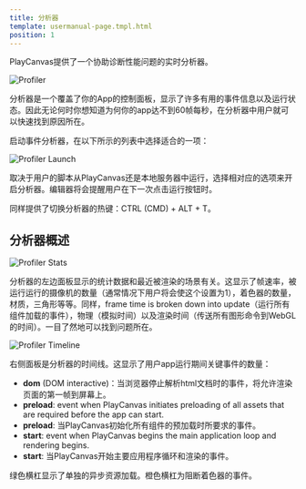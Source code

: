 ```yaml
---
title: 分析器
template: usermanual-page.tmpl.html
position: 1
---
```


PlayCanvas提供了一个协助诊断性能问题的实时分析器。

![Profiler][1]

分析器是一个覆盖了你的App的控制面板，显示了许多有用的事件信息以及运行状态。因此无论何时你想知道为何你的app达不到60帧每秒，在分析器中用户就可以快速找到原因所在。

启动事件分析器，在以下所示的列表中选择适合的一项：

![Profiler Launch][2]

取决于用户的脚本从PlayCanvas还是本地服务器中运行，选择相对应的选项来开启分析器。编辑器将会提醒用户在下一次点击运行按钮时。

同样提供了切换分析器的热键：CTRL (CMD) + ALT + T。

## 分析器概述

![Profiler Stats][3]

分析器的左边面板显示的统计数据和最近被渲染的场景有关。这显示了帧速率，被运行运行的摄像机的数量（通常情况下用户将会使这个设置为1），着色器的数量，材质，三角形等等。同样，frame time is broken down into update（运行所有组件加载的事件），物理（模拟时间）以及渲染时间（传送所有图形命令到WebGL的时间）。一目了然地可以找到问题所在。

![Profiler Timeline][4]

右侧面板是分析器的时间线。这显示了用户app运行期间关键事件的数量：

* **dom** (DOM interactive)：当浏览器停止解析html文档时的事件，将允许渲染页面的第一帧到屏幕上。
* **preload**: event when PlayCanvas initiates preloading of all assets that are required before the app can start.
* **preload**: 当PlayCanvas初始化所有组件的预加载时所要求的事件。
* **start**: event when PlayCanvas begins the main application loop and rendering begins.
* **start**: 当PlayCanvas开始主要应用程序循环和渲染的事件。

绿色横杠显示了单独的异步资源加载。橙色横杠为阻断着色器的事件。

[1]: /images/user-manual/optimization/profiler/profiler.png
[2]: /images/user-manual/optimization/profiler/profiler_launch.png
[3]: /images/user-manual/optimization/profiler/profiler_stats.png
[4]: /images/user-manual/optimization/profiler/profiler_timeline.png

